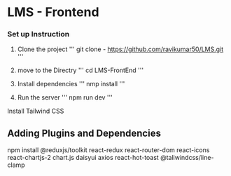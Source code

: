 # LMS - Frontend

### Set up Instruction

1. Clone the project
'''
 git clone - https://github.com/ravikumar50/LMS.git
'''

2. move to the Directry
'''
  cd LMS-FrontEnd
'''

3. Install dependencies
'''
    nmp install
'''

4. Run the server
'''
  npm run dev
'''


Install Tailwind CSS


## Adding Plugins and Dependencies

npm install @reduxjs/toolkit react-redux react-router-dom react-icons react-chartjs-2 chart.js daisyui axios react-hot-toast @taliwindcss/line-clamp